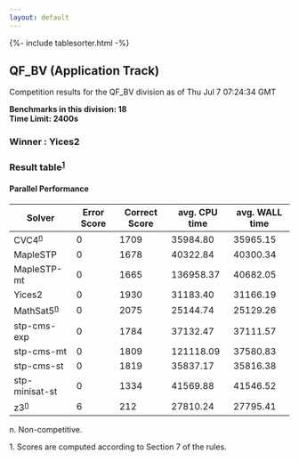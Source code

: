 ```yaml
---
layout: default
---
```

{%- include tablesorter.html -%}

##  QF_BV (Application Track)

Competition results for the QF_BV division as of Thu Jul 7 07:24:34 GMT

**Benchmarks in this division: 18**
<br/>
**Time Limit: 2400s**


###  Winner : Yices2 
### Result table<sup><a href="#fn1">1</a></sup>
 




#### Parallel Performance
<table id="parallel" class="result sorted">
<thead>
<tr>
<th class="center">Solver</th>
<th class="center">Error Score</th>
<th class="center">Correct Score</th>
<th class="center">avg. CPU time </th>
<th class="center">avg. WALL time </th>
</tr>
</thead>
<tr>
<td>CVC4<SUP><a href="#fn">n</a></SUP>
</td>
<td class="right">0</td>
<td class="right">1709</td>
<td class="right">35984.80</td>
<td class="right">35965.15</td>
</tr>
<tr>
<td>MapleSTP</td>
<td class="right">0</td>
<td class="right">1678</td>
<td class="right">40322.84</td>
<td class="right">40300.34</td>
</tr>
<tr>
<td>MapleSTP-mt</td>
<td class="right">0</td>
<td class="right">1665</td>
<td class="right">136958.37</td>
<td class="right">40682.05</td>
</tr>
<tr>
<td>Yices2</td>
<td class="right">0</td>
<td class="right">1930</td>
<td class="right">31183.40</td>
<td class="right">31166.19</td>
</tr>
<tr>
<td>MathSat5<SUP><a href="#fn">n</a></SUP>
</td>
<td class="right">0</td>
<td class="right">2075</td>
<td class="right">25144.74</td>
<td class="right">25129.26</td>
</tr>
<tr>
<td>stp-cms-exp</td>
<td class="right">0</td>
<td class="right">1784</td>
<td class="right">37132.47</td>
<td class="right">37111.57</td>
</tr>
<tr>
<td>stp-cms-mt</td>
<td class="right">0</td>
<td class="right">1809</td>
<td class="right">121118.09</td>
<td class="right">37580.83</td>
</tr>
<tr>
<td>stp-cms-st</td>
<td class="right">0</td>
<td class="right">1819</td>
<td class="right">35837.17</td>
<td class="right">35816.38</td>
</tr>
<tr>
<td>stp-minisat-st</td>
<td class="right">0</td>
<td class="right">1334</td>
<td class="right">41569.88</td>
<td class="right">41546.52</td>
</tr>
<tr>
<td>z3<SUP><a href="#fn">n</a></SUP>
</td>
<td class="right">6</td>
<td class="right">212</td>
<td class="right">27810.24</td>
<td class="right">27795.41</td>
</tr>
</table>
<span id="fn"> n. Non-competitive.</span>

<span id="fn1"> 1. Scores are computed according to Section 7 of the rules.</span>


